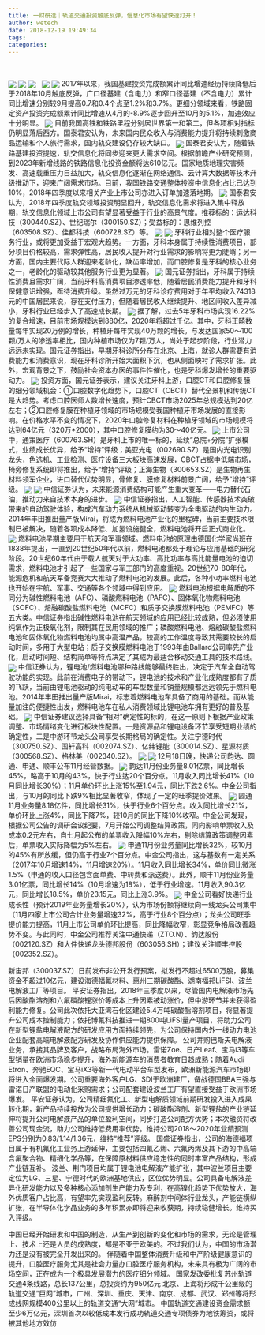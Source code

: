 ```yaml
---
title: 一财研选｜轨道交通投资触底反弹，信息化市场有望快速打开！
author: wetech
date: 2018-12-19 19:49:34
tags: 
categories: 
---
```

 
<!-- more -->
<img align="center" border="0" src="https://imgcdn.yicai.com/uppics/images/2018/12/cf7487284d5cc7687ca1815126a3333f.jpg" />
<img align="center" border="0" src="https://imgcdn.yicai.com/uppics/images/2018/12/a9d2d393148b13ff977b8ffe132dd1c5.jpg" />

<img align="center" border="0" src="https://imgcdn.yicai.com/uppics/images/2018/12/f837f7a5c2aba90da27aa673101d336f.jpg" />
 
<img align="center" border="0" src="https://imgcdn.yicai.com/uppics/images/2018/12/a912a5fb1e5bddc69cfa5f6e1bd2d35f.jpg" />

<img align="center" border="0" src="https://imgcdn.yicai.com/uppics/images/2018/12/05ba6b6761084f55fa998ee45a8241a5.jpg" />
2017年以来，我国基建投资完成额累计同比增速经历持续降低后于2018年10月触底反弹，广口径基建（含电力）和窄口径基建（不含电力）累计同比增速分别较9月提高0.7和0.4个点至1.2%和3.7%。更细分领域来看，铁路固定资产投资完成额累计同比增速从4月的-8.9%逐步回升至10月的5.1%，加速效应十分明显。
<img align="center" border="0" src="https://imgcdn.yicai.com/uppics/images/2018/12/2238464505b2dfeeaca785d7fede8378.jpg" />
目前我国高铁和铁路里程分别居世界第一和第二，但各项相对指标仍明显落后西方。国泰君安认为，未来国内民众收入与消费能力提升将持续刺激商品运输和个人旅行需求，国内轨交建设仍存较大缺口。
<img align="center" border="0" src="https://imgcdn.yicai.com/uppics/images/2018/12/68d7f044bf1658f1c391c50e425867d5.jpg" />
国泰君安认为，随着铁路基建投资提速，轨交信息化将同步迎来更大需求空间。根据前瞻产业研究预测，到2023年新增线路的铁路信息化投资金额将达610亿元。国家地质地理灾害频发、高速载重压力日益加大，轨交信息化逐渐在网络通信、云计算大数据等技术升级推动下，迎来广阔需求市场。目前，我国铁路交通整体投资中信息化占比已达到10%，2018年四季度以来相关产业上市公司亦进入订单加速落地期。
<img align="center" border="0" src="https://imgcdn.yicai.com/uppics/images/2018/12/0a8b431ffd35802e16ba23ef6f3e4e38.jpg" />
国泰君安认为，2018年四季度轨交领域投资明显回升，轨交信息化需求将进入集中释放期，轨交信息化领域上市公司有望显著受益于行业的高景气度。推荐标的：运达科技（300440.SZ）、世纪瑞尔（300150.SZ）；受益标的：思维列控（603508.SZ）、佳都科技（600728.SZ）等。
<img align="center" border="0" src="https://imgcdn.yicai.com/uppics/images/2018/12/f8e91f043d3e4049e0c38d61a8143bf8.jpg" />

<img align="center" border="0" src="https://imgcdn.yicai.com/uppics/images/2018/12/6209efa42058a31b64099e8fb31aae05.jpg" />
牙科行业相对整个医疗服务行业，或将更加受益于宏观大趋势。一方面，牙科本身属于持续性消费项目，部分项目价格较高，需求弹性高，居民收入提升对行业需求的影响将更为陡峭；另一方面，国内主要代际人群迎来老龄化，缺齿率增加，而口腔修复是牙科的核心业务之一，老龄化的驱动较其他服务行业更为显著。
<img align="center" border="0" src="https://imgcdn.yicai.com/uppics/images/2018/12/d7b726f82733637e6be51165371c5841.jpg" />
国元证券指出，牙科属于持续性消费且需求广阔，当前牙科高消费项目渗透率低，随着居民消费能力提升和牙科保健意识增强，亟待消费升级。虽然过万元的牙科诊疗费用对于年平均收入74318元的中国居民来说，存在支付压力，但随着居民收入继续提升、地区间收入差异减小，牙科行业已经步入了高速成长期。
<img align="center" border="0" src="https://imgcdn.yicai.com/uppics/images/2018/12/c01641ec3d8a966cd20133732f6845c1.jpg" />
据了解，过去5年牙科市场实现16.22%的复合增速，目前市场规模达到880亿，2020年将超过千亿。其中，牙科正畸数量每年实现20万例的增长，种植牙每年实现40万颗的增长。与发达国家50～100颗/万人的渗透率相比，国内种植市场仅为7颗/万人，尚处于起步阶段，行业潜力远远未实现。国元证券指出，早期牙科诊所分布在北京、上海，就诊人群需要有消费能力和消费意识，现在牙科诊所开始大面积下沉，也从侧面映衬了需求扩张。此外，宏观背景之下，鼓励社会资本办医的事件性催化，也是牙科爆发增长的重要驱动力。
<img align="center" border="0" src="https://imgcdn.yicai.com/uppics/images/2018/12/5578334727abcdf2a23dfced1bd3a425.jpg" />
投资方面，国元证券表示，建议关注牙科上游，口腔CT和口腔修复膜的细分领域机会：①口腔数字化趋势下，口腔CT（CBCT）替代全景机和传统CT是大趋势。考虑口腔医师人数增长速度，预计CBCT市场2025年总规模达到20亿左右；②口腔修复膜在种植牙领域的市场规模受我国种植牙市场发展的直接影响。在价格水平不变的情况下，2020年口腔修复材料在种植牙领域的市场规模将达到64亿元（320万*2000），其中口腔修复膜约为30～40亿元。
<img align="center" border="0" src="https://imgcdn.yicai.com/uppics/images/2018/12/048e3e46ffc9ec7f5357e2330827f2b9.jpg" />
上市公司中，通策医疗（600763.SH）是牙科上市的唯一标的，延续“总院+分院”扩张模式，业绩成长优异，给予“增持”评级；美亚光电（002690.SZ）是国内光电识别龙头，色选机、工业检测、医疗设备三大板块高速发展，CBCT占据中低端市场，椅旁修复系统即将推出，给予“增持”评级；正海生物（300653.SZ）是生物再生材料领军企业，进口替代优势明显，骨修复、膜修复材料前景广阔，给予“增持”评级。
<img align="center" border="0" src="https://imgcdn.yicai.com/uppics/images/2018/12/f76f2c60e0c6b63261192c1fe14844db.jpg" />

<img align="center" border="0" src="https://imgcdn.yicai.com/uppics/images/2018/12/b490ec8804e0f2b28d65dd18396df575.jpg" />
中信证券认为，未来能源消费结构可能产生重大变革——电力替代石油，推动力来自技术本身的进步。
<img align="center" border="0" src="https://imgcdn.yicai.com/uppics/images/2018/12/03f256e47ee6459f8e262b2d2bf74d25.jpg" />
中信证券指出，人工智能、传感器技术突破带来的自动驾驶体验，构成汽车动力系统从机械驱动转变为全电驱动的内生动力。2014年丰田推出量产版Mirai，将成为燃料电池产业化的里程碑，当前主要技术限制已被解决，随着各项成本降低、加氢设施健全，燃料电池将开启正式商业化。
<img align="center" border="0" src="https://imgcdn.yicai.com/uppics/images/2018/12/bc4e8009d9bb8eb049cd62e9797e9af7.jpg" />
燃料电池早期主要用于航天和军事领域。燃料电池的原理由德国化学家尚班在1838年提出，一直到20世纪50年代以前，燃料电池都处于理论与应用基础的研究阶段。20世纪60年代由于载人航天对于大功率、高比功率与高比能量电池的迫切需求，燃料电池才引起了一些国家与军工部门的高度重视。20世纪70-80年代，能源危机和航天军备竞赛大大推动了燃料电池的发展。此后，各种小功率燃料电池也开始在宇航、军事、交通等各个领域中得到应用。
<img align="center" border="0" src="https://imgcdn.yicai.com/uppics/images/2018/12/f55952d37b734d2f0cfb8bbc37a122ec.jpg" />
燃料电池根据电解质的不同分为碱性燃料电池（AFC）、磷酸燃料电池（PAFC）、固体氧化物燃料电池（SOFC）、熔融碳酸盐燃料电池（MCFC）和质子交换膜燃料电池（PEMFC）等五大类。中信证券指出碱性燃料电池在航天领域的应用已经比较成熟，但必须使用纯氧作为正极氧化剂，限制其在民用领域的推广；磷酸燃料电池、熔融碳酸盐燃料电池和固体氧化物燃料电池均属中高温产品，较高的工作温度导致其需要较长的启动时间，多用于大型电站；质子交换膜燃料电池于1993年由Ballard公司率先产业化，启动时间短、结构简单等特点决定了其成为最适合移动交通工具的技术路线。
<img align="center" border="0" src="https://imgcdn.yicai.com/uppics/images/2018/12/1d2c40bcffed7eb96afa2025cc20285e.jpg" />
中信证券认为，锂电池/燃料电池哪种路线能够最终胜出，决定于汽车全自动驾驶功能的实现。此前在消费电子的带动下，锂电池的技术和产业化成熟度都有了质的飞跃，当前由锂电池驱动的纯电动车的车型数量和销量规模都远远领先于燃料电池。2014年丰田推出量产版Mirai，标志着燃料电池车具备了商用的基础。而从能量加注的便捷性出发，燃料电池车在私人消费领域比锂电池车拥有更好的普及基础。
<img align="center" border="0" src="https://imgcdn.yicai.com/uppics/images/2018/12/f0d176008fbfab914dde97dcf1dcc037.jpg" />
中信证券建议选择具备“相对”确定性的标的，在这一原则下根据产业政策调整、市场情绪变化进行板块性配置。一是资源品和锂电设备环节享受短期业绩的确定性，二是中游环节龙头公司享受长期格局的确定性。关注宁德时代（300750.SZ）、国轩高科（002074.SZ）、亿纬锂能（300014.SZ）、星源材质（300568.SZ）、格林美（002340.SZ）。
<img align="center" border="0" src="https://imgcdn.yicai.com/uppics/images/2018/12/2fcdca8d1463df4a424f8b1293a1fbc0.jpg" />

<img align="center" border="0" src="https://imgcdn.yicai.com/uppics/images/2018/12/94cfd86bd8b82ea3e25c0a6536e98840.jpg" />
12月18日晚，快递公司韵达、圆通、申通、顺丰公布11月经营数据。
<img align="center" border="0" src="https://imgcdn.yicai.com/uppics/images/2018/12/c6adf60400b65ca5a4f56ff50ebb7e26.jpg" />
韵达11月份业务量8.01亿票，同比增长45%，略高于10月的43%，快于行业达20个百分点。11月收入同比增长41%（10月同比增长30%）；11月单价环比上涨15%至1.94元，同比下跌2.6%。中金公司指出，与10月的同比下跌9%相比显著收窄，体现了一定的旺季提价效果。
<img align="center" border="0" src="https://imgcdn.yicai.com/uppics/images/2018/12/ea701b0611941e649b41a3b9dd699b51.jpg" />
圆通11月业务量8.18亿件，同比增长31%，快于行业6个百分点。收入同比增长21%，单价环比上涨4%，同比下降7%，较10月的同比下降10%收窄。中金公司发现，根据公司公告的调研会议纪要，7月开始公司调整结算政策，同向影响单票收入及成本0.2元左右，自七月起公布的单票收入降幅10%左右，剔除结算政策调整因素后，单票收入实际降幅为5%左右。
<img align="center" border="0" src="https://imgcdn.yicai.com/uppics/images/2018/12/03a0732470d15516b5e7e7b00c70aaf6.jpg" />
申通11月份业务量同比增长32%，较10月的45%有所放缓，但仍高于行业7个百分点。中金公司指出，这与基数有一定关系（2017年10月增速14%，11月增速20%）。11月收入同比增长34%，单价同比微涨1.5%（申通的收入口径包含面单费、中转费和派送费）。此外，顺丰11月份业务量3.01亿票，同比增长14%（10月增速为18%），低于行业增速。11月收入90.3亿元，同比增长18.5%，单价23.15元，同比上涨3.9%。
<img align="center" border="0" src="https://imgcdn.yicai.com/uppics/images/2018/12/805d921cce86a1398a8537b8a5b6b802.jpg" />
中金公司看好快递行业成长性（预计2019年业务量增长20%），认为市场份额将继续向一线龙头公司集中（11月四家上市公司合计业务量增速32%，高于行业8个百分点）；龙头公司旺季提价能力提高，11月上市公司单价环比提高，同比降幅收窄，彰显竞争格局改善趋势不变。与此同时，中金公司推荐关注中通快递（ZTO.N）、韵达股份（002120.SZ）和大件快递龙头德邦股份（603056.SH）；建议关注顺丰控股（002352.SZ）。

新宙邦（300037.SZ）日前发布非公开发行预案，拟发行不超过6500万股，募集资金不超过10亿元，建设海德福氟材料、惠州三期碳酸酯、湖南福邦LiFSI、波兰电解液工厂等项目。
平安证券指出，2018年三季度以来，尽管国内电解液市场先后因酸酯溶剂和六氟磷酸锂涨价等成本上升因素被动涨价，但中游环节并未获得盈利能力修复。公司此次依托大亚湾石化区建设5.4万吨碳酸酯溶剂项目，将显著提升公司成本控制能力；依托博氟科技推进一期800吨LiFSI量产项目，将助力公司在新型锂盐电解液配方的研发应用方面持续领先，为公司保持国内外一线动力电池企业配套高端电解液配方研发及协作供应能力提供保障。
公司并购巴斯夫电解液业务，承接其品牌及客户，战略布局海外市场。雷诺Zoe、日产Leaf、宝马i3等车型销量在欧洲市场稳步提升，海外新能源车的消费者教育日趋成熟；随着Audi Etron、奔驰EQC、宝马iX3等新一代电动平台车型发布，欧洲新能源汽车市场即将进入全面爆发期。公司重要海外客户LG、SDI于欧洲建厂，备战德国BBA三强与雷诺日产联盟的电动化采购需求；公司配套建设波兰工厂有望直接受益于欧洲市场爆发。
平安证券认为，公司精细氟化工、新型电解质领域前期研发投入进入成果转化期，新产品持续投放为公司提供增长动力；碳酸酯溶剂、新型锂盐的产业链延伸将提升公司电解液产品的单位盈利空间，同步打造公司配方优势；本次融资将改善公司现金流，助力公司维持低费用率优势。维持公司2018～2020年业绩预测EPS分别为0.83/1.14/1.36元，维持“推荐”评级。
国盛证券指出，公司的海德福项目属于有机氟化工业务上游延伸，主要包括四氟乙烯、六氟丙烯及其下游的中高端含氟聚合物、精细化学品等，在保障原材料供应稳定性的同时丰富产品结构，形成产业链互补。
波兰、荆门项目均属于锂电池电解液产能扩张，其中波兰项目主要定位为LG、三星、宁德时代的欧洲基地供应，区位优势明显。公司具备电解液差异化研发能力以及多种核心添加剂生产能力及专利，在高镍化趋势下优势放大，海外优质客户占比高，有望率先实现盈利反转。麻醉剂中间体行业龙头，产能链横纵扩张，在半导体化学品业务的多年积累亦即将迎来收获期，持续稳健增长。维持买入评级。
 
 
 
 
中国已经开始研发和中国的制造，从生产到创新的变化和市场的需求，无论是管理上、技术上还是人员的成熟度，都是不亚于欧美的。不过我们认为，中国的市场潜力还是没有被完全开发出来的。
伴随着中国整体消费升级和中产阶级健康意识的提升，口腔医疗服务尤其是社会力量办口腔医疗服务机构，未来具有极为广阔的市场空间，正在成为一个极具发展潜力的医疗细分领域。
国家发改委批复苏州轨道交通4条线路，总长137公里，总投资约为950亿元
北京、上海将形成千公里级的轨道交通“巨网”城市，广州、深圳、重庆、天津、南京、成都、武汉、郑州等将形成线网规模400公里以上的轨道交通“大网”城市。
中国轨道交通建设资金需求额至少6万亿元，深圳首次以较低成本发行成功轨道交通专项债券为地铁筹资，或将被其他地方效仿
